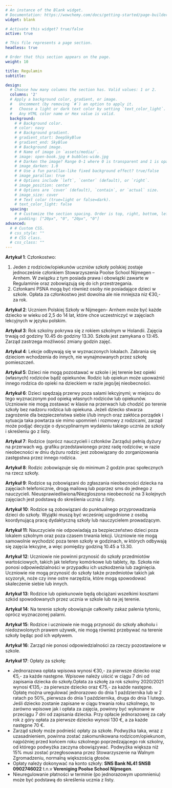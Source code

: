 ```yaml
---
# An instance of the Blank widget.
# Documentation: https://wowchemy.com/docs/getting-started/page-builder/
widget: blank

# Activate this widget? true/false
active: true

# This file represents a page section.
headless: true

# Order that this section appears on the page.
weight: 10

title: Regulamin
subtitle:

design:
  # Choose how many columns the section has. Valid values: 1 or 2.
  columns: '2'
  # Apply a background color, gradient, or image.
  #   Uncomment (by removing `#`) an option to apply it.
  #   Choose a light or dark text color by setting `text_color_light`.
  #   Any HTML color name or Hex value is valid.
  background:
    # # Background color.
    # color: navy
    # # Background gradient.
    # gradient_start: DeepSkyBlue
    # gradient_end: SkyBlue
    # # Background image.
    # # Name of image in `assets/media/`.
    # image: open-book.jpg # bubbles-wide.jpg
    # # Darken the image? Range 0-1 where 0 is transparent and 1 is opaque.
    # image_darken: 1.0
    # # Use a fun parallax-like fixed background effect? true/false
    # image_parallax: true
    # # Options include `left`, `center` (default), or `right`.
    # image_position: center
    # # Options are `cover` (default), `contain`, or `actual` size.
    # image_size: cover
    # # Text color (true=light or false=dark).
    # text_color_light: false
  spacing:
    # # Customize the section spacing. Order is top, right, bottom, left.
    # padding: ["20px", "0", "20px", "0"]
advanced:
  # # Custom CSS. 
  # css_style: ""
  # # CSS class.
  # css_class: ""
---
```


__Artykuł 1__: Członkostwo:

1. Jeden z rodziców/opiekunów uczniów szkoły polskiej zostaje jednocześnie członkiem Stowarzyszenia Poolse School Nijmegen – Arnhem. W związku z tym posiada prawa i obowiązki zawarte w Regulaminie oraz zobowiązują się do ich przestrzegania.
1. Członkami PSNA mogą być również osoby nie posiadające dzieci w szkole. Opłata za członkostwo jest dowolna ale nie mniejsza niz €30,- za rok.

__Artykuł 2__: Uczniem Polskiej Szkoły w Nijmegen- Arnhem może być każde dziecko w wieku od 2,5 do 14 lat, które chce uczestniczyć w zajęciach lekcyjnych w języku polskim. 

__Artykuł 3__: Rok szkolny pokrywa się z rokiem szkolnym w Holandii. Zajęcia trwają od godziny 10.45 do godziny 13.30. Szkoła jest zamykana o 13:45. Zarząd zastrzega możliwość zmiany godzin zajęć.

__Artykuł 4__: Lekcje odbywają się w wyznaczonych lokalach. Zabrania się dzieciom wchodzenia do innych, nie wynajmowanych przez szkołę pomieszczeń. 

__Artykuł 5__: Dzieci nie mogą pozostawać w szkole i jej terenie bez opieki (własnych) rodziców bądź opiekunów. Rodzic lub opiekun może upoważnić innego rodzica do opieki na dzieckiem w razie jego/jej nieobecności.

__Artykuł 6__: Dzieci spędzają przerwy poza salami lekcyjnymi; w miejscu do tego wyznaczonym pod opieką własnych rodziców lub opiekunów. Uczniowie nie mogą zostawać w klasie na przerwach lub chodzić po terenie szkoły bez nadzoru rodzica lub opiekuna. Jeżeli dziecko stwarza zagrożenie dla bezpieczeństwa siebie i/lub innych oraz zakłóca porządek i sytuacja taka powtarza sie mimo upomnień i rozmowy z rodzicami, zarząd może podjąć decyzje o dyscyplinarnym wydaleniu takiego ucznia ze szkoly i skreśleniu go z listy.

__Artykuł 7__: Rodzice (oprócz nauczycieli i członków Zarządu) pełnią dyżury na przerwach wg. grafiku przedstawionego przez radę rodziców; w razie nieobecności w dniu dyżuru rodzic jest zobowiązany do zorganizowania zastępstwa przez innego rodzica.

__Artykuł 8__: Rodzic zobowiązuje się do minimum 2 godzin prac społecznych na rzecz szkoły.

__Artykuł 9__: Rodzice są zobowiązani do zgłaszania nieobecności dziecka na zajęciach telefonicznie, drogą mailową lub poprzez sms do jednego z nauczycieli. Nieusprawiedliwiona/Niezgloszona nieobecność na 3 kolejnych zajęciach jest podstawą do skreślenia ucznia z listy.

__Artykuł 10__: Rodzice są zobowiązani do punktualnego przyprowadzania dzieci do szkoły. Wyjątki muszą być wcześniej uzgodnione z osobą koordynującą pracę dydaktyczną szkoły lub nauczycielem prowadzącym.

__Artykuł 11__: Nauczyciele nie odpowiadają za bezpieczeństwo dzieci poza lokalem szkolnym oraz poza czasem trwania lekcji. Uczniowie nie mogą samowolnie wychodzić poza teren szkoły w godzinach, w których odbywają się zajęcia lekcyjne, a więc pomiędzy godziną 10.45 a 13.30.

__Artykuł 12__: Uczniowie nie powinni przynosić do szkoły przedmiotów wartościowych, takich jak telefony komórkowe lub tablety, itp. Szkoła nie ponosi odpowiedzialności w przypadku ich uszkodzenia lub zaginięcia. Uczniowie nie mogą przynosić do szkoły także przedmiotów takich jak scyzoryk, noże czy inne ostre narzędzia, które mogą spowodować skaleczenie siebie lub innych.

__Artykuł 13__: Rodzice lub opiekunowie będą obciążani wszelkimi kosztami szkód spowodowanych przez ucznia w szkole lub na jej terenie.

__Artykuł 14__: Na terenie szkoły obowiązuje całkowity zakaz palenia tytoniu, oprócz wyznaczonej palarni. 

__Artykuł 15__: Rodzice i uczniowie nie mogą przynosić do szkoły alkoholu i niedozwolonych prawem używek, nie mogą również przebywać na terenie szkoły będąc pod ich wpływem.

__Artykuł 16__: Zarząd nie ponosi odpowiedzialności za rzeczy pozostawione w szkole.

__Artykuł 17__: Opłaty za szkołę: 

* Jednorazowa opłata wpisowa wynosi €30,- za pierwsze dziecko oraz €5,- za każde następne. Wpisowe należy uiścić w ciągu 7 dni od zapisania dziecka do szkoły.Opłata za szkołę za rok szkolny 2020/2021 wynosi €135,- za pierwsze dziecko oraz €75,- za każde następne. Opłatę można uregulować jednorazowo do dnia 1 października lub w 2 ratach po 50%, pierwsza do dnia 1 października, druga do dnia 1 lutego. Jeśli dziecko zostanie zapisane w ciągu trwania roku szkolnego, to  zarówno wpisowe jak i opłata za zajęcia, powinny być wykonane w przeciągu 7 dni od zapisania dziecka. Przy opłacie jednorazowej za cały rok z góry opłata za pierwsze dziecko wynosi 130 €, a za każde następne 70 €.
* Zarząd szkoły może podnieść opłaty za szkołe. Podwyżka taka, wraz z uzasadnieniem, powinna zostać zakomunikowana rodzicom/opiekunom, najpóżniej przed końcem roku szkolnego poprzedzającego rok szkolny, od którego podwyżka zaczyna obowiązywać. Podwyżka większa niż 15% musi zostać przegłosowana przez Stowarzyszenie na Walnym Zgromadzeniu, normalną większością głosów. 
* Opłaty należy dokonywać na konto szkoły: __SNS Bank NL41 SNSB 0902746022__ t.n.v __Vereniging Poolse School Nijmegen__.
* Nieuregulowanie płatności w terminie (po jednorazowym upomnieniu) może być podstawą do skreślenia ucznia z listy.
